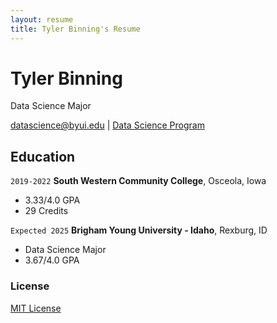 ```yaml
---
layout: resume
title: Tyler Binning's Resume
---
```

# Tyler Binning
Data Science Major 

<div id="webaddress">
<a href="bin22008@byui.edu">datascience@byui.edu</a>
| <a href="https://byuidatascience.github.io/development.html">Data Science Program</a>
</div>

<!-- https://www.monique.tech/the-art-of-markdown -->


## Education

`2019-2022`
__South Western Community College__, Osceola, Iowa

-  3.33/4.0 GPA
-  29 Credits

`Expected 2025`
__Brigham Young University - Idaho__, Rexburg, ID

- Data Science Major
- 3.67/4.0 GPA



<!-- ### Footer
Last updated: May 2013 -->

### License

[MIT License](https://github.com/elipapa/markdown-cv/blob/master/LICENSE)
